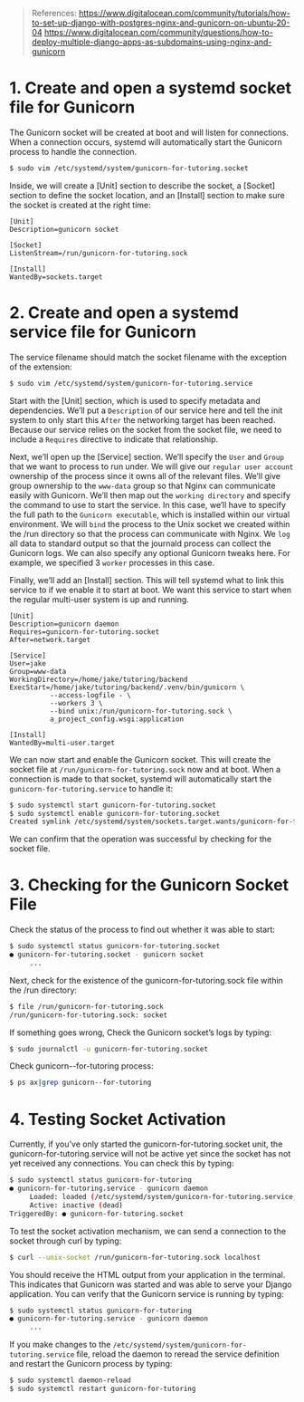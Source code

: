 > References:
> https://www.digitalocean.com/community/tutorials/how-to-set-up-django-with-postgres-nginx-and-gunicorn-on-ubuntu-20-04
> https://www.digitalocean.com/community/questions/how-to-deploy-multiple-django-apps-as-subdomains-using-nginx-and-gunicorn


# 1. Create and open a systemd socket file for Gunicorn

The Gunicorn socket will be created at boot and will listen for connections. When a connection occurs, systemd will automatically start the Gunicorn process to handle the connection.

```bash
$ sudo vim /etc/systemd/system/gunicorn-for-tutoring.socket
```

Inside, we will create a [Unit] section to describe the socket,
a [Socket] section to define the socket location,
and an [Install] section to make sure the socket is created at the right time:

```
[Unit]
Description=gunicorn socket

[Socket]
ListenStream=/run/gunicorn-for-tutoring.sock

[Install]
WantedBy=sockets.target
```


# 2. Create and open a systemd service file for Gunicorn

The service filename should match the socket filename with the exception of the extension:

```bash
$ sudo vim /etc/systemd/system/gunicorn-for-tutoring.service
```

Start with the [Unit] section, which is used to specify metadata and dependencies.
We’ll put a `Description` of our service here and tell the init system to only start this `After` the networking target has been reached. Because our service relies on the socket from the socket file, we need to include a `Requires` directive to indicate that relationship.

Next, we’ll open up the [Service] section. We’ll specify the `User` and `Group` that we want to process to run under. We will give our `regular user account` ownership of the process since it owns all of the relevant files. We’ll give group ownership to the `www-data` group so that Nginx can communicate easily with Gunicorn.
We’ll then map out the `working directory` and specify the command to use to start the service.
In this case, we’ll have to specify the full path to the `Gunicorn executable`, which is installed within our virtual environment.
We will `bind` the process to the Unix socket we created within the /run directory so that the process can communicate with Nginx.
We `log` all data to standard output so that the journald process can collect the Gunicorn logs.
We can also specify any optional Gunicorn tweaks here. For example, we specified 3 `worker` processes in this case.

Finally, we’ll add an [Install] section. This will tell systemd what to link this service to if we enable it to start at boot. We want this service to start when the regular multi-user system is up and running.

```
[Unit]
Description=gunicorn daemon
Requires=gunicorn-for-tutoring.socket
After=network.target

[Service]
User=jake
Group=www-data
WorkingDirectory=/home/jake/tutoring/backend
ExecStart=/home/jake/tutoring/backend/.venv/bin/gunicorn \
          --access-logfile - \
          --workers 3 \
          --bind unix:/run/gunicorn-for-tutoring.sock \
          a_project_config.wsgi:application

[Install]
WantedBy=multi-user.target
```

We can now start and enable the Gunicorn socket.
This will create the socket file at `/run/gunicorn-for-tutoring.sock` now and at boot.
When a connection is made to that socket, systemd will automatically start the `gunicorn-for-tutoring.service` to handle it:

```bash
$ sudo systemctl start gunicorn-for-tutoring.socket
$ sudo systemctl enable gunicorn-for-tutoring.socket
Created symlink /etc/systemd/system/sockets.target.wants/gunicorn-for-tutoring.socket → /etc/systemd/system/gunicorn-for-tutoring.socket.
```

We can confirm that the operation was successful by checking for the socket file.


# 3. Checking for the Gunicorn Socket File

Check the status of the process to find out whether it was able to start:
```bash
$ sudo systemctl status gunicorn-for-tutoring.socket
● gunicorn-for-tutoring.socket - gunicorn socket
     ...
```

Next, check for the existence of the gunicorn-for-tutoring.sock file within the /run directory:
```bash
$ file /run/gunicorn-for-tutoring.sock
/run/gunicorn-for-tutoring.sock: socket
```

If something goes wrong, Check the Gunicorn socket’s logs by typing:
```bash
$ sudo journalctl -u gunicorn-for-tutoring.socket
```

Check gunicorn--for-tutoring process:
```bash
$ ps ax|grep gunicorn--for-tutoring
```

# 4. Testing Socket Activation

Currently, if you’ve only started the gunicorn-for-tutoring.socket unit, the gunicorn-for-tutoring.service will not be active yet since the socket has not yet received any connections. You can check this by typing:
```bash
$ sudo systemctl status gunicorn-for-tutoring
● gunicorn-for-tutoring.service - gunicorn daemon
     Loaded: loaded (/etc/systemd/system/gunicorn-for-tutoring.service; disabled; vendor preset: enabled)
     Active: inactive (dead)
TriggeredBy: ● gunicorn-for-tutoring.socket
```

To test the socket activation mechanism, we can send a connection to the socket through curl by typing:
```bash
$ curl --unix-socket /run/gunicorn-for-tutoring.sock localhost
```

You should receive the HTML output from your application in the terminal. This indicates that Gunicorn was started and was able to serve your Django application. You can verify that the Gunicorn service is running by typing:

```bash
$ sudo systemctl status gunicorn-for-tutoring
● gunicorn-for-tutoring.service - gunicorn daemon
     ...
```

If you make changes to the `/etc/systemd/system/gunicorn-for-tutoring.service` file, reload the daemon to reread the service definition and restart the Gunicorn process by typing:
```bash
$ sudo systemctl daemon-reload
$ sudo systemctl restart gunicorn-for-tutoring
```
